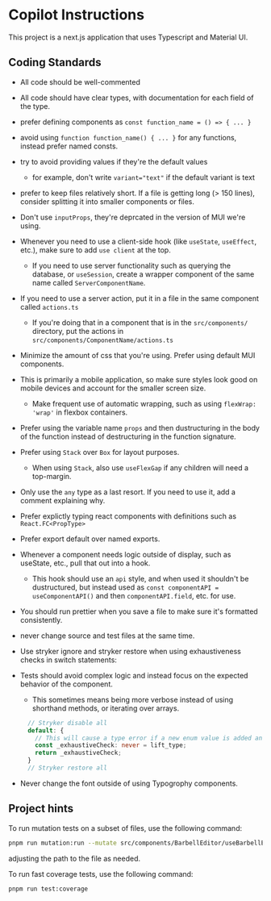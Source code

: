 # Copilot Instructions

This project is a next.js application that uses Typescript and Material UI.

## Coding Standards

- All code should be well-commented
- All code should have clear types, with documentation for each field of the type.
- prefer defining components as `const function_name = () => { ... }`
- avoid using `function function_name() { ... }` for any functions, instead prefer named consts.
- try to avoid providing values if they're the default values
  - for example, don't write `variant="text"` if the default variant is text
- prefer to keep files relatively short. If a file is getting long (> 150 lines), consider splitting it into smaller components or files.
- Don't use `inputProps`, they're deprcated in the version of MUI we're using.
- Whenever you need to use a client-side hook (like `useState`, `useEffect`, etc.), make sure to add `use client` at the top.
  - If you need to use server functionality such as querying the database, or `useSession`, create a wrapper component of the same name called `ServerComponentName`.
- If you need to use a server action, put it in a file in the same component called `actions.ts`
  - If you're doing that in a component that is in the `src/components/` directory, put the actions in `src/components/ComponentName/actions.ts`
- Minimize the amount of css that you're using. Prefer using default MUI components.
- This is primarily a mobile application, so make sure styles look good on mobile devices and account for the smaller screen size.
  - Make frequent use of automatic wrapping, such as using `flexWrap: 'wrap'` in flexbox containers.
- Prefer using the variable name `props` and then dustructuring in the body of the function instead of destructuring in the function signature.
- Prefer using `Stack` over `Box` for layout purposes.
  - When using `Stack`, also use `useFlexGap` if any children will need a top-margin.
- Only use the `any` type as a last resort. If you need to use it, add a comment explaining why.
- Prefer explictly typing react components with definitions such as `React.FC<PropType>`
- Prefer export default over named exports.
- Whenever a component needs logic outside of display, such as useState, etc., pull that out into a hook.
  - This hook should use an `api` style, and when used it shouldn't be dustructured, but instead used as `const componentAPI = useComponentAPI()` and then `componentAPI.field`, etc. for use.
- You should run prettier when you save a file to make sure it's formatted consistently.
- never change source and test files at the same time.
- Use stryker ignore and stryker restore when using exhaustiveness checks in switch statements:
- Tests should avoid complex logic and instead focus on the expected behavior of the component.

  - This sometimes means being more verbose instead of using shorthand methods, or iterating over arrays.

  ```Typescript
    // Stryker disable all
    default: {
      // This will cause a type error if a new enum value is added and not handled
      const _exhaustiveCheck: never = lift_type;
      return _exhaustiveCheck;
    }
    // Stryker restore all
  ```

- Never change the font outside of using Typogrophy components.

## Project hints

To run mutation tests on a subset of files, use the following command:

```bash
pnpm run mutation:run --mutate src/components/BarbellEditor/useBarbellEditor.ts
```

adjusting the path to the file as needed.

To run fast coverage tests, use the following command:

```bash
pnpm run test:coverage
```
